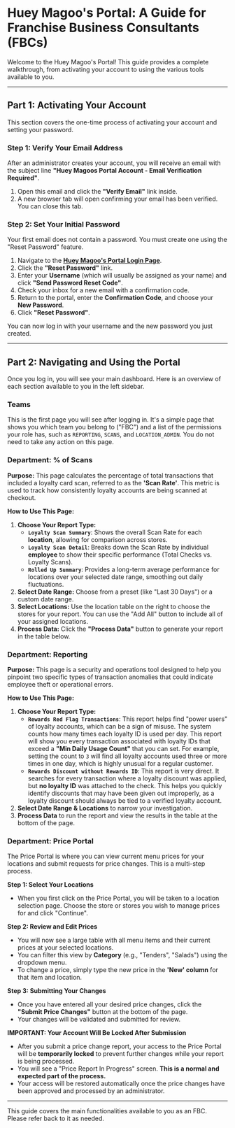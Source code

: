 # Huey Magoo's Portal: A Guide for Franchise Business Consultants (FBCs)

Welcome to the Huey Magoo's Portal! This guide provides a complete walkthrough, from activating your account to using the various tools available to you.

---

## **Part 1: Activating Your Account**

This section covers the one-time process of activating your account and setting your password.

### **Step 1: Verify Your Email Address**
After an administrator creates your account, you will receive an email with the subject line **"Huey Magoos Portal Account - Email Verification Required"**.

1.  Open this email and click the **"Verify Email"** link inside.
2.  A new browser tab will open confirming your email has been verified. You can close this tab.

### **Step 2: Set Your Initial Password**
Your first email does not contain a password. You must create one using the "Reset Password" feature.

1.  Navigate to the **[Huey Magoo's Portal Login Page](https://master.d25xr2dg5ij9ce.amplifyapp.com/)**.
2.  Click the **"Reset Password"** link.
3.  Enter your **Username** (which will usually be assigned as your name) and click **"Send Password Reset Code"**.
4.  Check your inbox for a new email with a confirmation code.
5.  Return to the portal, enter the **Confirmation Code**, and choose your **New Password**.
6.  Click **"Reset Password"**.

You can now log in with your username and the new password you just created.

---

## **Part 2: Navigating and Using the Portal**

Once you log in, you will see your main dashboard. Here is an overview of each section available to you in the left sidebar.

### **Teams**
This is the first page you will see after logging in. It's a simple page that shows you which team you belong to ("FBC") and a list of the permissions your role has, such as `REPORTING`, `SCANS`, and `LOCATION_ADMIN`. You do not need to take any action on this page.

### **Department: % of Scans**
**Purpose:** This page calculates the percentage of total transactions that included a loyalty card scan, referred to as the **'Scan Rate'**. This metric is used to track how consistently loyalty accounts are being scanned at checkout.

**How to Use This Page:**
1.  **Choose Your Report Type:**
    *   **`Loyalty Scan Summary`**: Shows the overall Scan Rate for each **location**, allowing for comparison across stores.
    *   **`Loyalty Scan Detail`**: Breaks down the Scan Rate by individual **employee** to show their specific performance (Total Checks vs. Loyalty Scans).
    *   **`Rolled Up Summary`**: Provides a long-term average performance for locations over your selected date range, smoothing out daily fluctuations.
2.  **Select Date Range:** Choose from a preset (like "Last 30 Days") or a custom date range.
3.  **Select Locations:** Use the location table on the right to choose the stores for your report. You can use the "Add All" button to include all of your assigned locations.
4.  **Process Data:** Click the **"Process Data"** button to generate your report in the table below.

### **Department: Reporting**
**Purpose:** This page is a security and operations tool designed to help you pinpoint two specific types of transaction anomalies that could indicate employee theft or operational errors.

**How to Use This Page:**
1.  **Choose Your Report Type:**
    *   **`Rewards Red Flag Transactions`**: This report helps find "power users" of loyalty accounts, which can be a sign of misuse. The system counts how many times each loyalty ID is used per day. This report will show you every transaction associated with loyalty IDs that exceed a **"Min Daily Usage Count"** that you can set. For example, setting the count to `3` will find all loyalty accounts used three or more times in one day, which is highly unusual for a regular customer.
    *   **`Rewards Discount without Rewards ID`**: This report is very direct. It searches for every transaction where a loyalty discount was applied, but **no loyalty ID** was attached to the check. This helps you quickly identify discounts that may have been given out improperly, as a loyalty discount should always be tied to a verified loyalty account.
2.  **Select Date Range & Locations** to narrow your investigation.
3.  **Process Data** to run the report and view the results in the table at the bottom of the page.

### **Department: Price Portal**
The Price Portal is where you can view current menu prices for your locations and submit requests for price changes. This is a multi-step process.

**Step 1: Select Your Locations**
*   When you first click on the Price Portal, you will be taken to a location selection page. Choose the store or stores you wish to manage prices for and click "Continue".

**Step 2: Review and Edit Prices**
*   You will now see a large table with all menu items and their current prices at your selected locations.
*   You can filter this view by **Category** (e.g., "Tenders", "Salads") using the dropdown menu.
*   To change a price, simply type the new price in the **'New' column** for that item and location.

**Step 3: Submitting Your Changes**
*   Once you have entered all your desired price changes, click the **"Submit Price Changes"** button at the bottom of the page.
*   Your changes will be validated and submitted for review.

**IMPORTANT: Your Account Will Be Locked After Submission**
*   After you submit a price change report, your access to the Price Portal will be **temporarily locked** to prevent further changes while your report is being processed.
*   You will see a "Price Report In Progress" screen. **This is a normal and expected part of the process.**
*   Your access will be restored automatically once the price changes have been approved and processed by an administrator.

---

This guide covers the main functionalities available to you as an FBC. Please refer back to it as needed.